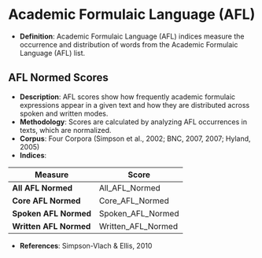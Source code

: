 # Academic Formulaic Language (AFL)

- **Definition**: Academic Formulaic Language (AFL) indices measure the occurrence and distribution of words from the Academic Formulaic Language (AFL) list.

## AFL Normed Scores

- **Description**: AFL scores show how frequently academic formulaic expressions appear in a given text and how they are distributed across spoken and written modes.
- **Methodology**: Scores are calculated by analyzing AFL occurrences in texts, which are normalized.
- **Corpus**: Four Corpora (Simpson et al., 2002; BNC, 2007, 2007; Hyland, 2005)
- **Indices**: 


| Measure           | Score               |
|-------------------|---------------------|
| **All AFL Normed** | All_AFL_Normed     |
| **Core AFL Normed**| Core_AFL_Normed    |
| **Spoken AFL Normed**| Spoken_AFL_Normed |
| **Written AFL Normed**| Written_AFL_Normed |


- **References**: Simpson-Vlach & Ellis, 2010
